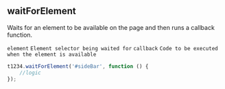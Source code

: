 ## waitForElement

Waits for an element to be available on the page and then runs a callback function.

`element` `Element selector being waited for`
`callback` `Code to be executed when the element is available`

```javascript
t1234.waitForElement('#sideBar', function () {
	//logic
});
```